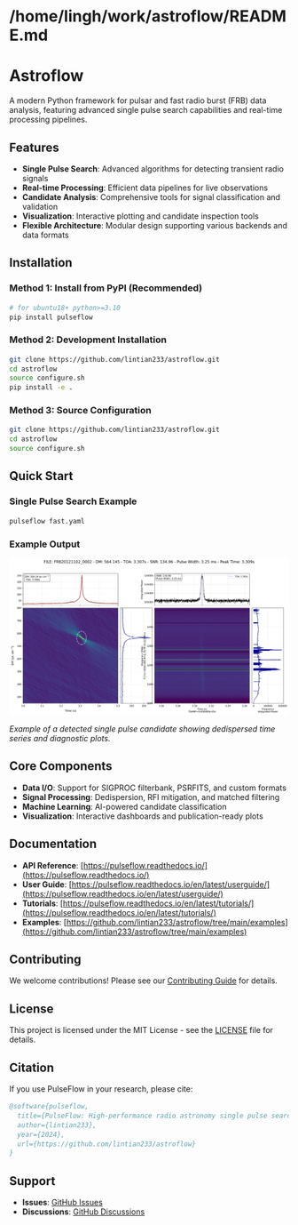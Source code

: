 # /home/lingh/work/astroflow/README.md
# Astroflow

A modern Python framework for pulsar and fast radio burst (FRB) data analysis, featuring advanced single pulse search capabilities and real-time processing pipelines.

## Features

- **Single Pulse Search**: Advanced algorithms for detecting transient radio signals
- **Real-time Processing**: Efficient data pipelines for live observations
- **Candidate Analysis**: Comprehensive tools for signal classification and validation
- **Visualization**: Interactive plotting and candidate inspection tools
- **Flexible Architecture**: Modular design supporting various backends and data formats

## Installation

### Method 1: Install from PyPI (Recommended)
```bash
# for ubuntu18+ python>=3.10
pip install pulseflow
```

### Method 2: Development Installation
```bash
git clone https://github.com/lintian233/astroflow.git
cd astroflow
source configure.sh
pip install -e .
```

### Method 3: Source Configuration
```bash
git clone https://github.com/lintian233/astroflow.git
cd astroflow
source configure.sh
```

## Quick Start

### Single Pulse Search Example

```bash
pulseflow fast.yaml
```

### Example Output

![Candidate Detection](candidate.png)

*Example of a detected single pulse candidate showing dedispersed time series and diagnostic plots.*

## Core Components

- **Data I/O**: Support for SIGPROC filterbank, PSRFITS, and custom formats
- **Signal Processing**: Dedispersion, RFI mitigation, and matched filtering
- **Machine Learning**: AI-powered candidate classification
- **Visualization**: Interactive dashboards and publication-ready plots

## Documentation

- **API Reference**: [https://pulseflow.readthedocs.io/](https://pulseflow.readthedocs.io/)
- **User Guide**: [https://pulseflow.readthedocs.io/en/latest/userguide/](https://pulseflow.readthedocs.io/en/latest/userguide/)
- **Tutorials**: [https://pulseflow.readthedocs.io/en/latest/tutorials/](https://pulseflow.readthedocs.io/en/latest/tutorials/)
- **Examples**: [https://github.com/lintian233/astroflow/tree/main/examples](https://github.com/lintian233/astroflow/tree/main/examples)

## Contributing

We welcome contributions! Please see our [Contributing Guide](CONTRIBUTING.md) for details.

## License

This project is licensed under the MIT License - see the [LICENSE](LICENSE) file for details.

## Citation

If you use PulseFlow in your research, please cite:

```bibtex
@software{pulseflow,
  title={PulseFlow: High-performance radio astronomy single pulse search pipline},
  author={lintian233},
  year={2024},
  url={https://github.com/lintian233/astroflow}
}
```

## Support

- **Issues**: [GitHub Issues](https://github.com/lintian233/astroflow/issues)
- **Discussions**: [GitHub Discussions](https://github.com/lintian233/astroflow/discussions)